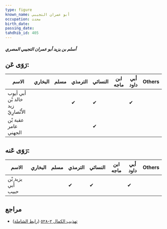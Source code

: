 ```yaml
---
type: figure
known_name: أبو عمران التجيبي
occupation: محدث
birth_date:
passing_date:
tahdhib_id: 405
---
```

##### أسلم بن يزيد أبو عمران التجيبي المصري

## رَوَى عَن:
| الاسم                              | البخاري | مسلم | الترمذي | النسائي | ابن ماجه | أبي داود | Others |
| ---------------------------------- | ------- | ---- | ------- | ------- | -------- | -------- | ------ |
| أبي أيوب خالد بْن زيد الأَنْصارِيّ |         |      | ✔       | ✔       |          | ✔        |        |
| عقبة بْن عامر الجهني               |         |      |         | ✔       |          |          |        |
## رَوَى عَنه:
| الاسم              | البخاري | مسلم | الترمذي | النسائي | ابن ماجه | أبي داود | Others |
| ------------------ | ------- | ---- | ------- | ------- | -------- | -------- | ------ |
| يزيد بْن أَبي حبيب |         |      | ✔       | ✔       |          | ✔        |        |
## مراجع
- [تهذيب الكمال ٢-٥٢٨](obsidian://open?vault=Tahdhib-al-Kamal&file=Figures/٤٠٥-أسلم%20بن%20يزيد%20أبو%20عمران%20التجيبي%20المصري) ([رابط الشاملة](https://shamela.ws/book/3722/1009))